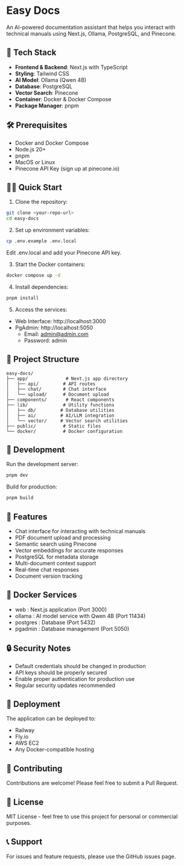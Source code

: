 # Easy Docs

An AI-powered documentation assistant that helps you interact with technical manuals using Next.js, Ollama, PostgreSQL, and Pinecone.

## 🚀 Tech Stack

- **Frontend & Backend**: Next.js with TypeScript
- **Styling**: Tailwind CSS
- **AI Model**: Ollama (Qwen 4B)
- **Database**: PostgreSQL
- **Vector Search**: Pinecone
- **Container**: Docker & Docker Compose
- **Package Manager**: pnpm

## 🛠 Prerequisites

- Docker and Docker Compose
- Node.js 20+
- pnpm
- MacOS or Linux
- Pinecone API Key (sign up at pinecone.io)

## 🏃‍♂️ Quick Start

1. Clone the repository:
```bash
git clone <your-repo-url>
cd easy-docs
```
2. Set up environment variables:
```bash
cp .env.example .env.local
 ```
 Edit .env.local and add your Pinecone API key.

3. Start the Docker containers:
```bash
docker compose up -d
 ```

4. Install dependencies:
```bash
pnpm install
 ```

5. Access the services:
- Web Interface: http://localhost:3000
- PgAdmin: http://localhost:5050
  - Email: admin@admin.com
  - Password: admin
## 📁 Project Structure
```plaintext
easy-docs/
├── app/              # Next.js app directory
│   ├── api/         # API routes
│   ├── chat/        # Chat interface
│   └── upload/      # Document upload
├── components/       # React components
├── lib/             # Utility functions
│   ├── db/         # Database utilities
│   ├── ai/         # AI/LLM integration
│   └── vector/     # Vector search utilities
├── public/          # Static files
└── docker/          # Docker configuration
 ```

## 🔧 Development
Run the development server:

```bash
pnpm dev
 ```

Build for production:

```bash
pnpm build
 ```

## 📝 Features
- Chat interface for interacting with technical manuals
- PDF document upload and processing
- Semantic search using Pinecone
- Vector embeddings for accurate responses
- PostgreSQL for metadata storage
- Multi-document context support
- Real-time chat responses
- Document version tracking
## 🐳 Docker Services
- web : Next.js application (Port 3000)
- ollama : AI model service with Qwen 4B (Port 11434)
- postgres : Database (Port 5432)
- pgadmin : Database management (Port 5050)
## 🔒 Security Notes
- Default credentials should be changed in production
- API keys should be properly secured
- Enable proper authentication for production use
- Regular security updates recommended
## 🚀 Deployment
The application can be deployed to:

- Railway
- Fly.io
- AWS EC2
- Any Docker-compatible hosting
## 🤝 Contributing
Contributions are welcome! Please feel free to submit a Pull Request.

## 📄 License
MIT License - feel free to use this project for personal or commercial purposes.

## 📞 Support
For issues and feature requests, please use the GitHub issues page.